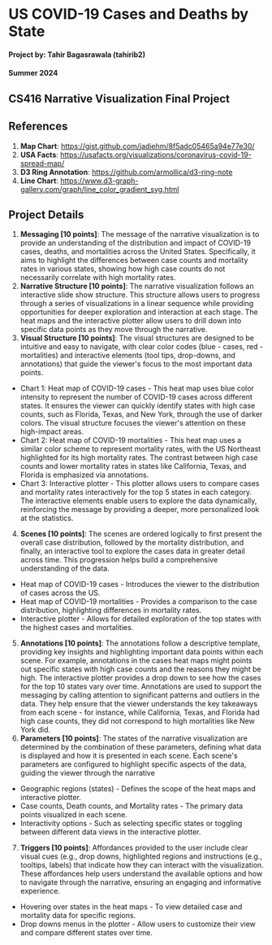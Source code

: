 # US COVID-19 Cases and Deaths by State
#### Project by: Tahir Bagasrawala (tahirib2)
#### Summer 2024

## CS416 Narrative Visualization Final Project

## References
1. **Map Chart**: https://gist.github.com/jadiehm/8f5adc05465a94e77e30/
2. **USA Facts**: https://usafacts.org/visualizations/coronavirus-covid-19-spread-map/
3. **D3 Ring Annotation**: https://github.com/armollica/d3-ring-note
4.  **Line Chart**: https://www.d3-graph-gallery.com/graph/line_color_gradient_svg.html

## Project Details

1. **Messaging [10 points]**: The message of the narrative visualization is to provide an understanding of the distribution and impact of COVID-19 cases, deaths, and mortalities across the United States. Specifically, it aims to highlight the differences between case counts and mortality rates in various states, showing how high case counts do not necessarily correlate with high mortality rates. 
2. **Narrative Structure [10 points]**: The narrative visualization follows an interactive slide show structure. This structure allows users to progress through a series of visualizations in a linear sequence while providing opportunities for deeper exploration and interaction at each stage. The heat maps and the interactive plotter allow users to drill down into specific data points as they move through the narrative.
3. **Visual Structure [10 points]**: The visual structures are designed to be intuitive and easy to navigate, with clear color codes (blue - cases, red - mortalities) and interactive elements (tool tips, drop-downs, and annotations) that guide the viewer's focus to the most important data points.
  - Chart 1: Heat map of COVID-19 cases - This heat map uses blue color intensity to represent the number of COVID-19 cases across different states. It ensures the viewer can quickly identify states with high case counts, such as Florida, Texas, and New York, through the use of darker colors. The visual structure focuses the viewer's attention on these high-impact areas.
  - Chart 2: Heat map of COVID-19 mortalities - This heat map uses a similar color scheme to represent mortality rates, with the US Northeast highlighted for its high mortality rates. The contrast between high case counts and lower mortality rates in states like California, Texas, and Florida is emphasized via annotations.
  - Chart 3: Interactive plotter - This plotter allows users to compare cases and mortality rates interactively for the top 5 states in each category. The interactive elements enable users to explore the data dynamically, reinforcing the message by providing a deeper, more personalized look at the statistics.
4. **Scenes [10 points]**: The scenes are ordered logically to first present the overall case distribution, followed by the mortality distribution, and finally, an interactive tool to explore the cases data in greater detail across time. This progression helps build a comprehensive understanding of the data.
  - Heat map of COVID-19 cases - Introduces the viewer to the distribution of cases across the US.
  - Heat map of COVID-19 mortalities - Provides a comparison to the case distribution, highlighting differences in mortality rates.
  - Interactive plotter - Allows for detailed exploration of the top states with the highest cases and mortalities.
5. **Annotations [10 points]**: The annotations follow a descriptive template, providing key insights and highlighting important data points within each scene. For example, annotations in the cases heat maps might points out specific states with high case counts and the reasons they might be high. The interactive plotter provides a drop down to see how the cases for the top 10 states vary over time. Annotations are used to support the messaging by calling attention to significant patterns and outliers in the data. They help ensure that the viewer understands the key takeaways from each scene - for instance, while California, Texas, and Florida had high case counts, they did not correspond to high mortalities like New York did. 
6. **Parameters [10 points]**: The states of the narrative visualization are determined by the combination of these parameters, defining what data is displayed and how it is presented in each scene. Each scene's parameters are configured to highlight specific aspects of the data, guiding the viewer through the narrative
  - Geographic regions (states) - Defines the scope of the heat maps and interactive plotter.
  - Case counts, Death counts, and Mortality rates - The primary data points visualized in each scene.
  - Interactivity options - Such as selecting specific states or toggling between different data views in the interactive plotter.
7. **Triggers [10 points]**: Affordances provided to the user include clear visual cues (e.g., drop downs, highlighted regions and instructions (e.g., tooltips, labels) that indicate how they can interact with the visualization. These affordances help users understand the available options and how to navigate through the narrative, ensuring an engaging and informative experience.
- Hovering over states in the heat maps - To view detailed case and mortality data for specific regions.
- Drop downs menus in the plotter - Allow users to customize their view and compare different states over time.
